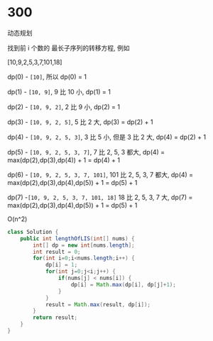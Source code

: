 # 300

动态规划

找到前 i 个数的 最长子序列的转移方程, 例如

[10,9,2,5,3,7,101,18]


dp(0) - `[10]`, 所以 dp(0) = 1

dp(1) - `[10, 9]`, 9 比 10 小,  dp(1) = 1

dp(2) - `[10, 9, 2]`, 2 比 9 小, dp(2) = 1

dp(3) - `[10, 9, 2, 5]`, 5 比 2 大, dp(3) = dp(2) + 1

dp(4) - `[10, 9, 2, 5, 3]`, 3 比 5 小, 但是 3 比 2 大, dp(4) = dp(2) + 1

dp(5) - `[10, 9, 2, 5, 3, 7]`, 7 比 2, 5, 3 都大, dp(4) = max(dp(2),dp(3),dp(4)) + 1 = dp(4) + 1

dp(6) - `[10, 9, 2, 5, 3, 7, 101]`, 101 比 2, 5, 3, 7 都大, dp(4) = max(dp(2),dp(3),dp(4),dp(5)) + 1 = dp(5) + 1

dp(7) -`[10, 9, 2, 5, 3, 7, 101, 18]` 18 比 2, 5, 3, 7 大,  dp(7) = max(dp(2),dp(3),dp(4),dp(5)) + 1 = dp(5) + 1

O(n^2)

```java
class Solution {
    public int lengthOfLIS(int[] nums) {
        int[] dp = new int[nums.length];
        int result = 0;
        for(int i=0;i<nums.length;i++) {
            dp[i] = 1;
            for(int j=0;j<i;j++) {
                if(nums[j] < nums[i]) {
                    dp[i] = Math.max(dp[i], dp[j]+1);
                }
            }
            result = Math.max(result, dp[i]);
        }
        return result;
    }
}
```
